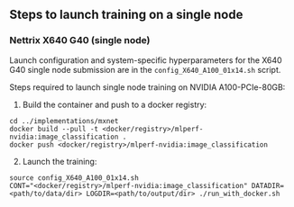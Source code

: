 ## Steps to launch training on a single node

### Nettrix X640 G40 (single node)

Launch configuration and system-specific hyperparameters for the X640 G40 single node submission are in the `config_X640_A100_01x14.sh` script.

Steps required to launch single node training on NVIDIA A100-PCIe-80GB:

1. Build the container and push to a docker registry:

```
cd ../implementations/mxnet
docker build --pull -t <docker/registry>/mlperf-nvidia:image_classification .
docker push <docker/registry>/mlperf-nvidia:image_classification
```

2. Launch the training:

```
source config_X640_A100_01x14.sh
CONT="<docker/registry>/mlperf-nvidia:image_classification" DATADIR=<path/to/data/dir> LOGDIR=<path/to/output/dir> ./run_with_docker.sh
```
